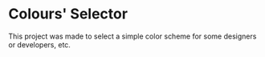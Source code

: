 # Colours' Selector
This project was made to select a simple color scheme for some designers or developers, etc. 
